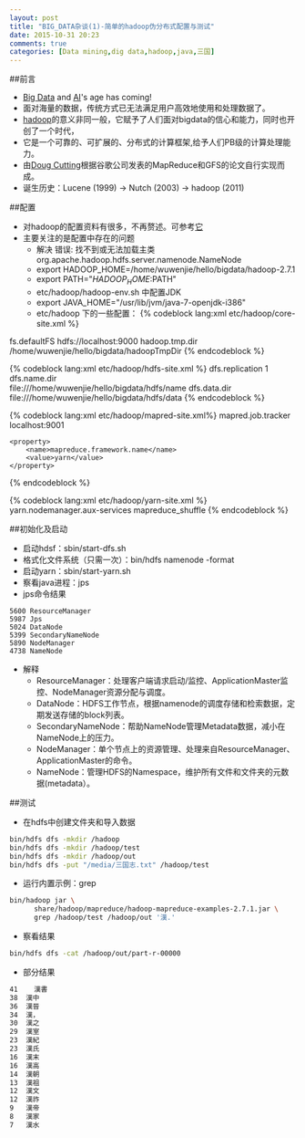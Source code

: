 ```yaml
---
layout: post
title: "BIG_DATA杂谈(1)-简单的hadoop伪分布式配置与测试"
date: 2015-10-31 20:23
comments: true
categories: [Data mining,dig data,hadoop,java,三国]
---
```

##前言
* [Big Data][1] and [AI][2]'s age has coming!
* 面对海量的数据，传统方式已无法满足用户高效地使用和处理数据了。
* [hadoop][3]的意义非同一般，它赋予了人们面对bigdata的信心和能力，同时也开创了一个时代，
* 它是一个可靠的、可扩展的、分布式的计算框架,给予人们PB级的计算处理能力。
* 由[Doug Cutting][4]根据谷歌公司发表的MapReduce和GFS的论文自行实现而成。
* 诞生历史：Lucene (1999) -> Nutch (2003) -> hadoop (2011)

<!-- more -->

##配置
* 对hadoop的配置资料有很多，不再赘述。可参考[它][5]
* 主要关注的是配置中存在的问题
    * 解决 错误: 找不到或无法加载主类 org.apache.hadoop.hdfs.server.namenode.NameNode
     * export HADOOP_HOME=/home/wuwenjie/hello/bigdata/hadoop-2.7.1
     * export PATH="${HADOOP_HOME}:$PATH"
    * etc/hadoop/hadoop-env.sh 中配置JDK
     * export JAVA_HOME="/usr/lib/jvm/java-7-openjdk-i386"
    * etc/hadoop 下的一些配置：
{% codeblock lang:xml etc/hadoop/core-site.xml %}
<configuration>
	<property>
		<name>fs.defaultFS</name>
		<value>hdfs://localhost:9000</value>
	</property>
	<property>  
		<name>hadoop.tmp.dir</name>
		<value>/home/wuwenjie/hello/bigdata/hadoopTmpDir</value>  
	</property>  
</configuration>
{% endcodeblock %}
        
{% codeblock lang:xml etc/hadoop/hdfs-site.xml %}
<configuration>
	<property>
		<name>dfs.replication</name>
		<value>1</value>
	</property>
	<property>
		<name>dfs.name.dir</name>  
		<value>file:///home/wuwenjie/hello/bigdata/hdfs/name</value>
	</property>
	<property>
		<name>dfs.data.dir</name>  
		<value>file:///home/wuwenjie/hello/bigdata/hdfs/data</value>
	</property>
</configuration>
{% endcodeblock %}
     
{% codeblock lang:xml etc/hadoop/mapred-site.xml%}
<configuration>
	<property>
		<name>mapred.job.tracker</name>
		<value>localhost:9001</value>
	</property>

	<property>
		<name>mapreduce.framework.name</name>
		<value>yarn</value>
	</property>
</configuration>
{% endcodeblock %}
     
{% codeblock lang:xml etc/hadoop/yarn-site.xml %}
<configuration>
	<!-- Site specific YARN configuration properties -->
	<property>
		<name>yarn.nodemanager.aux-services</name>
		<value>mapreduce_shuffle</value>
	</property>
</configuration>
{% endcodeblock %}

##初始化及启动
* 启动hdsf：sbin/start-dfs.sh
* 格式化文件系统（只需一次）：bin/hdfs namenode -format
* 启动yarn：sbin/start-yarn.sh
* 察看java进程：jps
 * jps命令结果 
```text
5600 ResourceManager
5987 Jps
5024 DataNode
5399 SecondaryNameNode
5890 NodeManager
4738 NameNode
```

 * 解释
    * ResourceManager：处理客户端请求启动/监控、ApplicationMaster监控、NodeManager资源分配与调度。
    * DataNode：HDFS工作节点，根据namenode的调度存储和检索数据，定期发送存储的block列表。
    * SecondaryNameNode：帮助NameNode管理Metadata数据，减小在NameNode上的压力。
    * NodeManager：单个节点上的资源管理、处理来自ResourceManager、ApplicationMaster的命令。
    * NameNode：管理HDFS的Namespace，维护所有文件和文件夹的元数据(metadata）。

##测试
* 在hdfs中创建文件夹和导入数据
```sh
bin/hdfs dfs -mkdir /hadoop
bin/hdfs dfs -mkdir /hadoop/test
bin/hdfs dfs -mkdir /hadoop/out
bin/hdfs dfs -put "/media/三国志.txt" /hadoop/test
```
* 运行内置示例：grep
```sh
bin/hadoop jar \
      share/hadoop/mapreduce/hadoop-mapreduce-examples-2.7.1.jar \
      grep /hadoop/test /hadoop/out '漢.'
```
* 察看结果
```sh
bin/hdfs dfs -cat /hadoop/out/part-r-00000
```
 * 部分结果
```sh
41    漢書
38	漢中
36	漢晉
34	漢，
30	漢之
29	漢室
23	漢紀
23	漢氏
16	漢末
16	漢高
14	漢朝
13	漢祖
12	漢文
12	漢祚
9	漢帝
8	漢家
7	漢水
```


[1]:https://zh.wikipedia.org/wiki/%E5%A4%A7%E6%95%B8%E6%93%9A
[2]:https://zh.wikipedia.org/wiki/%E4%BA%BA%E5%B7%A5%E6%99%BA%E8%83%BD
[3]:http://hadoop.apache.org
[4]:https://en.wikipedia.org/wiki/Doug_Cutting
[5]:https://hadoop.apache.org/docs/r1.0.4/cn/quickstart.html#PseudoDistributed